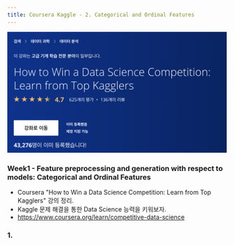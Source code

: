 ```yaml
---
title: Coursera Kaggle - 2. Categorical and Ordinal Features
---
```


![intro](../img/posts/20190730_coursera_kaggle_intro.png)



### Week1 - Feature preprocessing and generation with respect to models: Categorical and Ordinal Features
- Coursera "How to Win a Data Science Competition: Learn from Top Kagglers" 강의 정리.
- Kaggle 문제 해결을 통한 Data Science 능력을 키워보자.
- https://www.coursera.org/learn/competitive-data-science


### 1.
